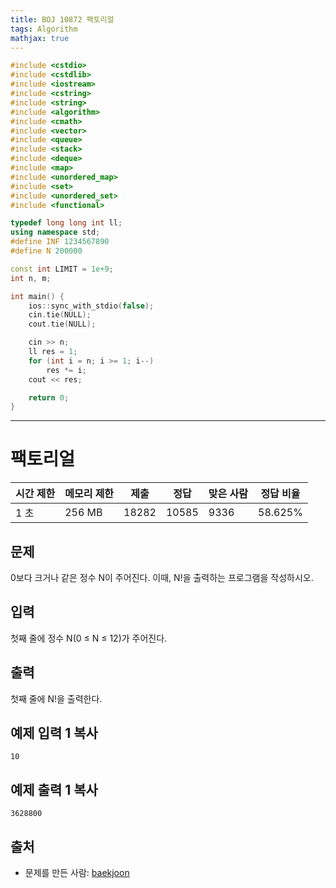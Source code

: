 ```yaml
---
title: BOJ 10872 팩토리얼
tags: Algorithm
mathjax: true
---
```

 

```c++
#include <cstdio>
#include <cstdlib>
#include <iostream>
#include <cstring>
#include <string>
#include <algorithm>
#include <cmath>
#include <vector>
#include <queue>
#include <stack>
#include <deque>
#include <map>
#include <unordered_map>
#include <set>
#include <unordered_set>
#include <functional>

typedef long long int ll;
using namespace std;
#define INF 1234567890
#define N 200000

const int LIMIT = 1e+9;
int n, m;

int main() {
	ios::sync_with_stdio(false);
	cin.tie(NULL);
	cout.tie(NULL);

	cin >> n;
	ll res = 1;
	for (int i = n; i >= 1; i--)
		res *= i;
	cout << res;

	return 0;
}


```



---



# 팩토리얼

| 시간 제한 | 메모리 제한 | 제출  | 정답  | 맞은 사람 | 정답 비율 |
| --------- | ----------- | ----- | ----- | --------- | --------- |
| 1 초      | 256 MB      | 18282 | 10585 | 9336      | 58.625%   |

## 문제

0보다 크거나 같은 정수 N이 주어진다. 이때, N!을 출력하는 프로그램을 작성하시오.

## 입력

첫째 줄에 정수 N(0 ≤ N ≤ 12)가 주어진다.

## 출력

첫째 줄에 N!을 출력한다.



## 예제 입력 1 복사

```
10
```

## 예제 출력 1 복사

```
3628800
```



## 출처

- 문제를 만든 사람: [baekjoon](https://www.acmicpc.net/user/baekjoon)
